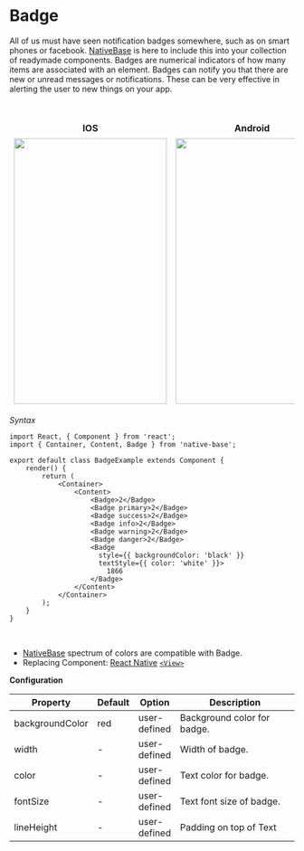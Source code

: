 # Badge

All of us must have seen notification badges somewhere, such as on smart phones or facebook. [NativeBase](http://nativebase.io/) is here to include this into your collection of readymade components. Badges are numerical indicators of how many items are associated with an element. Badges can notify you that there are new or unread messages or notifications. These can be very effective in alerting the user to new things on your app.

<br />
  <table>
    <thead>
      <tr style="border-style: hidden">
        <th style="border-style: hidden">IOS</th>
        <th>Android</th>
      </tr>
    </thead>
    <thead>
      <tr style="border-style: hidden">
        <th style="border-style: hidden"><img height="470" width="270" src="https://raw.githubusercontent.com/GeekyAnts/NativeBase-KitchenSink/0.5.13/Screenshots/iOS/badge.png" alt="" /></th>
        <th><img height="470" width="270" src="https://raw.githubusercontent.com/GeekyAnts/NativeBase-KitchenSink/0.5.13/Screenshots/android/badge.png" alt="" /></th>
      </tr>
    </thead>
  </table>

*Syntax*

<pre class="line-numbers"><code class="language-jsx">import React, { Component } from 'react';
import { Container, Content, Badge } from 'native-base';
​
export default class BadgeExample extends Component {
    render() {
        return (
            &lt;Container>
                &lt;Content>
                    &lt;Badge>2&lt;/Badge>
                    &lt;Badge primary>2&lt;/Badge>
                    &lt;Badge success>2&lt;/Badge>
                    &lt;Badge info>2&lt;/Badge>
                    &lt;Badge warning>2&lt;/Badge>
                    &lt;Badge danger>2&lt;/Badge>
                    &lt;Badge
                      style=&#123;{ backgroundColor: 'black' }}
                      textStyle=&#123;{ color: 'white' }}>
                        1866
                    &lt;/Badge>
                &lt;/Content>
            &lt;/Container>
        );
    }
}</code></pre><br />

* [NativeBase](http://nativebase.io/) spectrum of colors are compatible with Badge.
* Replacing Component: [React Native](https://facebook.github.io/react-native/) [<code>&lt;View></code>](https://facebook.github.io/react-native/docs/view.html)


**Configuration**<br />
    <table class = "table table-bordered">
        <thead>
            <tr>
                <th>Property</th>
                <th>Default</th>
                <th>Option</th>
                <th width="50%">Description</th>
            </tr>
        </thead>
        <tbody>
            <tr>
                <td>backgroundColor</td>
                <td>red</td>
                <td>user-defined</td>
                <td>Background color for badge.</td>
            </tr>
            <tr>
                <td>width</td>
                <td> - </td>
                <td>user-defined</td>
                <td>Width of badge.</td>
            </tr>
            <tr>
                <td>color</td>
                <td> - </td>
                <td>user-defined</td>
                <td>Text color for badge.</td>
            </tr>
            <tr>
                <td>fontSize</td>
                <td> - </td>
                <td>user-defined</td>
                <td>Text font size of badge.</td>
            </tr>
            <tr>
                <td>lineHeight</td>
                <td> - </td>
                <td>user-defined</td>
                <td>Padding on top of Text</td>
            </tr>
        </tbody>
    </table>
    <br />
